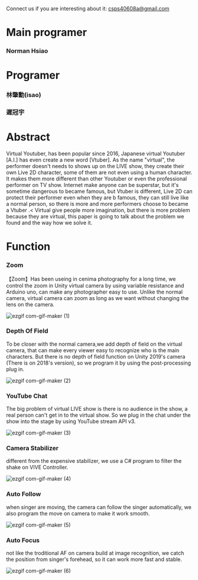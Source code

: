 Connect us if you are interesting about it:
csps40608a@gmail.com
# Main programer
### Norman Hsiao
# Programer
### 林肇勳(isao)
### 遲冠宇

# Abstract
Virtual Youtuber, has been popular since 2016, Japanese virtual Youtuber [A.I.] has even create a new word [Vtuber]. As the name "virtual", the performer doesn't needs to shows up on the LIVE show, they create their own Live 2D character, some of them are not even using a human character. It makes them more different than other Youtuber or even the professional performer on TV show. Internet make anyone can be superstar, but it's sometime dangerous to became famous, but Vtuber is different, Live 2D can protect their performer even when they are b famous, they can still live like a normal person, so there is more and more performers choose to became a Vtuber .< Virtual give people more imagination, but there is more problem because they are virtual, this paper is going to talk about the problem we found and the way how we solve it.

# Function
### Zoom
【Zoom】Has been useing in cenima photography for a long time, we control the zoom in Unity virtual camera by using variable resistance and Arduino uno, can make any photographer easy to use.
Unlike the normal camera, virtual camera can zoom as long as we want without changing the lens on the camera.

![ezgif com-gif-maker (1)](https://user-images.githubusercontent.com/42707843/113886745-80484880-97f3-11eb-92c8-768499ad3ba0.gif)
### Depth Of Field
To be closer with the normal camera,we add depth of field on the virtual camera, that can make every viewer easy to recognize who is the main characters.
But there is no depth of field function on Unity 2019's camera (There is on 2018's version), so we program it by using the post-processing plug in.

![ezgif com-gif-maker (2)](https://user-images.githubusercontent.com/42707843/113887237-e92fc080-97f3-11eb-8af0-bc5bd10c9c4a.gif)
### YouTube Chat
The big problem of virtual LIVE show is there is no audience in the show, a real person can't get in to the virtual show. So we plug in the chat under the show into the stage by using YouTube stream API v3.

![ezgif com-gif-maker (3)](https://user-images.githubusercontent.com/42707843/113887447-12e8e780-97f4-11eb-8919-aaff39ad7ce5.gif)
### Camera Stabilizer
different from the expensive stabilizer, we use a C# program to filter the shake on VIVE Controller.

![ezgif com-gif-maker (4)](https://user-images.githubusercontent.com/42707843/113887646-40ce2c00-97f4-11eb-9672-d737b5fe1804.gif)
### Auto Follow
when singer are moving, the camera can follow the singer automatically, we also program the move on camera to make it work smooth.

![ezgif com-gif-maker (5)](https://user-images.githubusercontent.com/42707843/113887911-75da7e80-97f4-11eb-91c8-d7db6fe7babb.gif)
### Auto Focus
not like the troditional AF on camera build at image recognition, we catch the position from singer's forehead, so it can work more fast and stable.

![ezgif com-gif-maker (6)](https://user-images.githubusercontent.com/42707843/113888144-a5898680-97f4-11eb-8176-a71682430105.gif)
